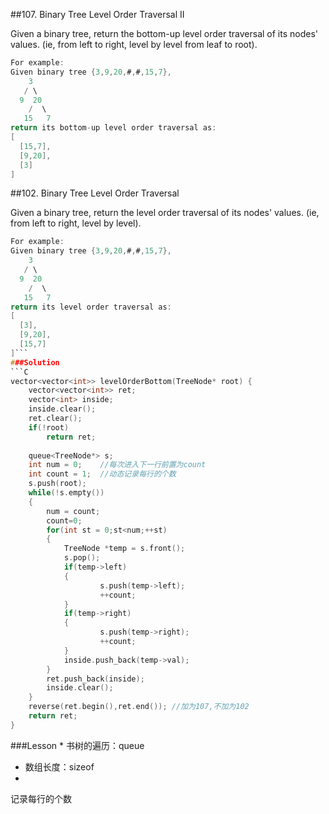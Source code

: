 ##107. Binary Tree Level Order Traversal II 

Given a binary tree, return the bottom-up level order traversal of its nodes' values. (ie, from left to right, level by level from leaf to root).
```C
For example:
Given binary tree {3,9,20,#,#,15,7},
    3
   / \
  9  20
    /  \
   15   7
return its bottom-up level order traversal as:
[
  [15,7],
  [9,20],
  [3]
]
```
##102. Binary Tree Level Order Traversal 

Given a binary tree, return the level order traversal of its nodes' values. (ie, from left to right, level by level).
```C
For example:
Given binary tree {3,9,20,#,#,15,7},
    3
   / \
  9  20
    /  \
   15   7
return its level order traversal as:
[
  [3],
  [9,20],
  [15,7]
]```
###Solution
```C
vector<vector<int>> levelOrderBottom(TreeNode* root) {
    vector<vector<int>> ret;
    vector<int> inside;
    inside.clear();
    ret.clear();
    if(!root)
        return ret;
        
    queue<TreeNode*> s;
    int num = 0;    //每次进入下一行前置为count
    int count = 1;  //动态记录每行的个数
    s.push(root);
    while(!s.empty())
    {
        num = count;
        count=0;
        for(int st = 0;st<num;++st)
        {
            TreeNode *temp = s.front();
            s.pop();
            if(temp->left)
            {
                    s.push(temp->left);
                    ++count;
            }
            if(temp->right)
            {
                    s.push(temp->right);
                    ++count;
            }
            inside.push_back(temp->val);
        }
        ret.push_back(inside);
        inside.clear();
    }
    reverse(ret.begin(),ret.end()); //加为107,不加为102
    return ret;
}
```
###Lesson
* 
书树的遍历：queue
* 数组长度：sizeof
* 
记录每行的个数
